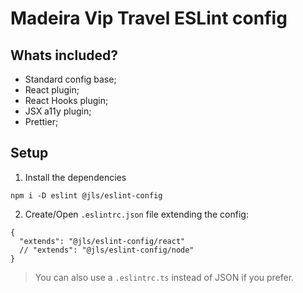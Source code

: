 # Madeira Vip Travel ESLint config

## Whats included?

- Standard config base;
- React plugin;
- React Hooks plugin;
- JSX a11y plugin;
- Prettier;

## Setup

1. Install the dependencies
```
npm i -D eslint @jls/eslint-config
```

2. Create/Open `.eslintrc.json` file extending the config:
```
{
  "extends": "@jls/eslint-config/react"
  // "extends": "@jls/eslint-config/node"
}
```

> You can also use a `.eslintrc.ts` instead of JSON if you prefer.
